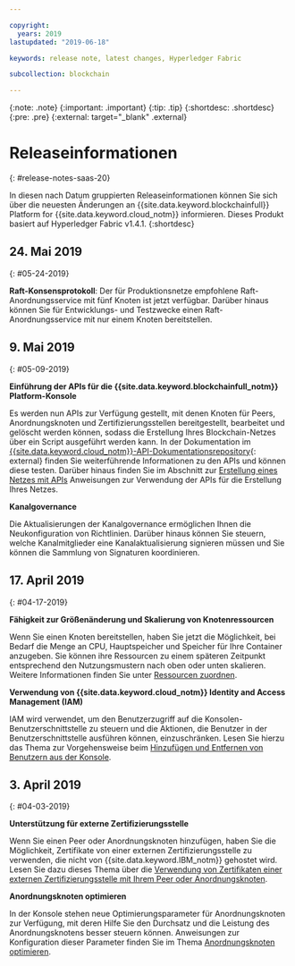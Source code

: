 ```yaml
---

copyright:
  years: 2019
lastupdated: "2019-06-18"

keywords: release note, latest changes, Hyperledger Fabric

subcollection: blockchain

---
```


{:note: .note}
{:important: .important}
{:tip: .tip}
{:shortdesc: .shortdesc}
{:pre: .pre}
{:external: target="_blank" .external}

# Releaseinformationen
{: #release-notes-saas-20}

In diesen nach Datum gruppierten Releaseinformationen können Sie sich über die neuesten Änderungen an {{site.data.keyword.blockchainfull}} Platform for {{site.data.keyword.cloud_notm}} informieren. Dieses Produkt basiert auf Hyperledger Fabric v1.4.1.
{:shortdesc}


## 24. Mai 2019
{: #05-24-2019}

**Raft-Konsensprotokoll**: Der für Produktionsnetze empfohlene Raft-Anordnungsservice mit fünf Knoten ist jetzt verfügbar. Darüber hinaus können Sie für Entwicklungs- und Testzwecke einen Raft-Anordnungsservice mit nur einem Knoten bereitstellen.

## 9. Mai 2019
{: #05-09-2019}

**Einführung der APIs für die {{site.data.keyword.blockchainfull_notm}} Platform-Konsole**

Es werden nun APIs zur Verfügung gestellt, mit denen Knoten für Peers, Anordnungsknoten und Zertifizierungsstellen bereitgestellt, bearbeitet und gelöscht werden können, sodass die Erstellung Ihres Blockchain-Netzes über ein Script ausgeführt werden kann. In der Dokumentation im [{{site.data.keyword.cloud_notm}}-API-Dokumentationsrepository](/apidocs/blockchain#introduction){: external} finden Sie weiterführende Informationen zu den APIs und können diese testen. Darüber hinaus finden Sie im Abschnitt zur [Erstellung eines Netzes mit APIs](/docs/services/blockchain?topic=blockchain-ibp-v2-apis) Anweisungen zur Verwendung der APIs für die Erstellung Ihres Netzes.  

**Kanalgovernance**  

Die Aktualisierungen der Kanalgovernance ermöglichen Ihnen die Neukonfiguration von Richtlinien. Darüber hinaus können Sie steuern, welche Kanalmitglieder eine Kanalaktualisierung signieren müssen und Sie können die Sammlung von Signaturen koordinieren.

## 17. April 2019
{: #04-17-2019}

**Fähigkeit zur Größenänderung und Skalierung von Knotenressourcen**  

Wenn Sie einen Knoten bereitstellen, haben Sie jetzt die Möglichkeit, bei Bedarf die Menge an CPU, Hauptspeicher und Speicher für Ihre Container anzugeben. Sie können ihre Ressourcen zu einem späteren Zeitpunkt entsprechend den Nutzungsmustern nach oben oder unten skalieren. Weitere Informationen finden Sie unter [Ressourcen zuordnen](/docs/services/blockchain?topic=blockchain-ibp-console-govern#ibp-console-govern-allocate-resources).

**Verwendung von {{site.data.keyword.cloud_notm}} Identity and Access Management (IAM)**  

IAM wird verwendet, um den Benutzerzugriff auf die Konsolen-Benutzerschnittstelle zu steuern und die Aktionen, die Benutzer in der Benutzerschnittstelle ausführen können, einzuschränken.  Lesen Sie hierzu das Thema zur Vorgehensweise beim [Hinzufügen und Entfernen von Benutzern aus der Konsole](/docs/services/blockchain?topic=blockchain-ibp-console-manage-console#ibp-console-manage-console-add-remove).

## 3. April 2019
{: #04-03-2019}

**Unterstützung für externe Zertifizierungsstelle**

Wenn Sie einen Peer oder Anordnungsknoten hinzufügen, haben Sie die Möglichkeit, Zertifikate von einer externen Zertifizierungsstelle zu verwenden, die nicht von {{site.data.keyword.IBM_notm}} gehostet wird. Lesen Sie dazu dieses Thema über die [Verwendung von Zertifikaten einer externen Zertifizierungsstelle mit Ihrem Peer oder Anordnungsknoten](/docs/services/blockchain?topic=blockchain-ibp-console-build-network#ibp-console-build-network-third-party-ca).

**Anordnungsknoten optimieren**

In der Konsole stehen neue Optimierungsparameter für Anordnungsknoten zur Verfügung, mit deren Hilfe Sie den Durchsatz und die Leistung des Anordnungsknotens besser steuern können. Anweisungen zur Konfiguration dieser Parameter finden Sie im Thema [Anordnungsknoten optimieren](/docs/services/blockchain?topic=blockchain-ibp-console-govern#ibp-console-govern-orderer-tuning).
